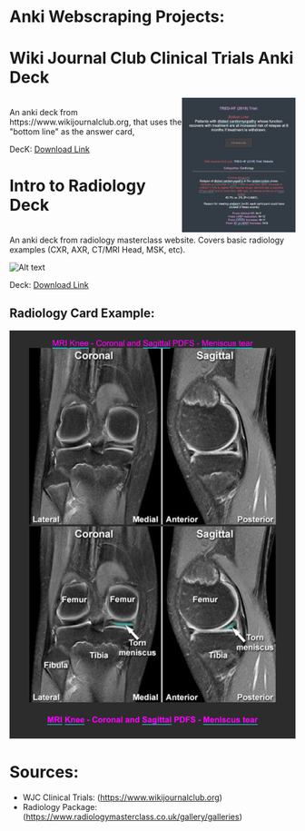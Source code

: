 # Anki Webscraping Projects:

# Wiki Journal Club Clinical Trials Anki Deck
<img align="right" src="resources/WJC_example_image.png" alt="drawing" width="200"/>
<br> An anki deck from https://www.wikijournalclub.org, that uses the "bottom line" as the answer card,

DecK: [Download Link](https://github.com/cole-khamnei/anki_webscraping/raw/main/anki_packages/WJC_clinical_trials.apkg)


<!-- ![Alt text](resources/WJC_example_image.png?raw=true "WJC Example") -->


# Intro to Radiology Deck
<br> An anki deck from radiology masterclass website. Covers basic radiology examples (CXR, AXR, CT/MRI Head, MSK, etc).

![Alt text](relative%20path/to/img.jpg?raw=true "Title")

Deck: [Download Link](https://github.com/cole-khamnei/anki_webscraping/raw/main/anki_packages/radiology_images.apkg)

## Radiology Card Example:
![Alt text](resources/radiology_example.png?raw=true "Radiology Example")




# Sources:
- WJC Clinical Trials: (https://www.wikijournalclub.org)
- Radiology Package: (https://www.radiologymasterclass.co.uk/gallery/galleries)

